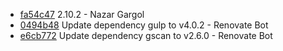 * [fa54c47](https://github.com/TryGhost/Casper/commit/fa54c47) 2.10.2 - Nazar Gargol
* [0494b48](https://github.com/TryGhost/Casper/commit/0494b48) Update dependency gulp to v4.0.2 - Renovate Bot
* [e6cb772](https://github.com/TryGhost/Casper/commit/e6cb772) Update dependency gscan to v2.6.0 - Renovate Bot

